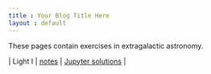 ```yaml
---
title : Your Blog Title Here
layout : default
---
```


These pages contain exercises in extragalactic astronomy. 

| Light I | [notes](pdf/light-1.pdf) | [Jupyter solutions](https://nbviewer.jupyter.org/github/blanton144/exex/blob/master/docs/notebooks/light-1.ipynb) |
